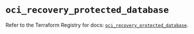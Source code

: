 # `oci_recovery_protected_database`

Refer to the Terraform Registry for docs: [`oci_recovery_protected_database`](https://registry.terraform.io/providers/oracle/oci/6.18.0/docs/resources/recovery_protected_database).
